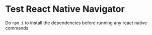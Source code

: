 # Test React Native Navigator

Do ```npm i``` to install the dependencies before running any react native commands
